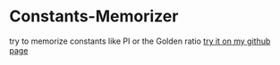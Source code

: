# Constants-Memorizer
try to memorize constants like PI or the Golden ratio
[try it on my github page](https://maximiliansteiger.github.io/projects/Constants-Memorizer/index.html)

